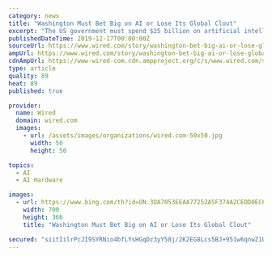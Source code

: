 ```yaml
---
category: news
title: "Washington Must Bet Big on AI or Lose Its Global Clout"
excerpt: "The US government must spend $25 billion on artificial intelligence research by 2025, stem the loss of foreign AI talent, and find new ways to prevent critical AI technology from being stolen and exported, according to a policy report issued Tuesday. Otherwise it risks falling behind China and losing its standing on the world stage. The report ..."
publishedDateTime: 2019-12-17T00:00:00Z
sourceUrl: https://www.wired.com/story/washington-bet-big-ai-or-lose-global-clout/
ampUrl: https://www.wired.com/story/washington-bet-big-ai-or-lose-global-clout/amp
cdnAmpUrl: https://www-wired-com.cdn.ampproject.org/c/s/www.wired.com/story/washington-bet-big-ai-or-lose-global-clout/amp
type: article
quality: 89
heat: 89
published: true

provider:
  name: Wired
  domain: wired.com
  images:
    - url: /assets/images/organizations/wired.com-50x50.jpg
      width: 50
      height: 50

topics:
  - AI
  - AI Hardware

images:
  - url: https://www.bing.com/th?id=ON.3DA7053EEAA77252A5F374A2CEDD0EC6
    width: 700
    height: 366
    title: "Washington Must Bet Big on AI or Lose Its Global Clout"

secured: "siitIilrPcJI9SYRNio4bfLYsHGqDz3yY58j/2K2EG8Lcs5BJ+951w6qnwZ1U0uhRxNnpbOQ13D6DxgvnR7JtLrJOF2M4DzIuztyRa2/a3P0IJxSBPgFHm6N1DRVucS+QXvhRVwLthv4/LVmqiCZIhW9u+9HcoothvOkz6SMyEe5Ei+C7HwQORScoQEXpP7OmP84Af9QnU+L8Ow9SUy8X+CO3jpnG3QLUU5aP63mcfdkHWBHoXajpQz4u5urtkT3RAyN2fU2Yr0re0RPeGLDVA==;Dz3VCujwNpVEdYx0VrSC/Q=="
---
```


